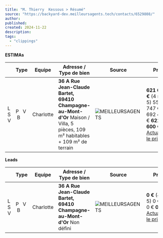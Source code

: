 ```yaml
---
title: "M. Thierry  Kessous > Résumé"
source: "https://backyard-dev.meilleursagents.tech/contacts/6529808/"
author:
published:
created: 2024-11-22
description:
tags:
  - "clippings"
---
```

**ESTIMAs** 

|       | Type      | Equipe    | Adresse / Type de bien                                                                                                          | Source                                                                                                                         | Prix                                                                                                                                                                          | Date    |     |     |
| ----- | --------- | --------- | ------------------------------------------------------------------------------------------------------------------------------- | ------------------------------------------------------------------------------------------------------------------------------ | ----------------------------------------------------------------------------------------------------------------------------------------------------------------------------- | ------- | --- | --- |
| L S V | P   V   B | Charlotte | **36 A Rue Jean-Claude Bartet, 69410 Champagne-au-Mont-d'Or**   Maison / Villa, 5 pièces, 109 m² habitables + 109 m² de terrain | ![MEILLEURSAGENTS](https://static-dev.meilleursagents.tech/3.28.0/img/backyard/partners/meilleursagents.svg "meilleursagents") | **621 600 €** (4 sur 5)   550 747 € - 692 474 €  **621 600 €**  [Actualiser le prix](https://backyard-dev.meilleursagents.tech/api/private/compute_estima?estima_id=39794944) | 25 jan. |     |     |

**Leads** 

|       | Type      | Equipe    | Adresse / Type de bien                                                     | Source                                                                                                                         | Prix                                                                                                                                                  | Date    |     |     |
| ----- | --------- | --------- | -------------------------------------------------------------------------- | ------------------------------------------------------------------------------------------------------------------------------ | ----------------------------------------------------------------------------------------------------------------------------------------------------- | ------- | --- | --- |
| L S V | P   V   B | Charlotte | **36 A Rue Jean-Claude Bartet, 69410 Champagne-au-Mont-d'Or**   Non défini | ![MEILLEURSAGENTS](https://static-dev.meilleursagents.tech/3.28.0/img/backyard/partners/meilleursagents.svg "meilleursagents") | **0 €** (4 sur 5)   0 € - 0 €  **0 €**  [Actualiser le prix](https://backyard-dev.meilleursagents.tech/api/private/compute_estima?estima_id=39794944) | 25 jan. |     |     |